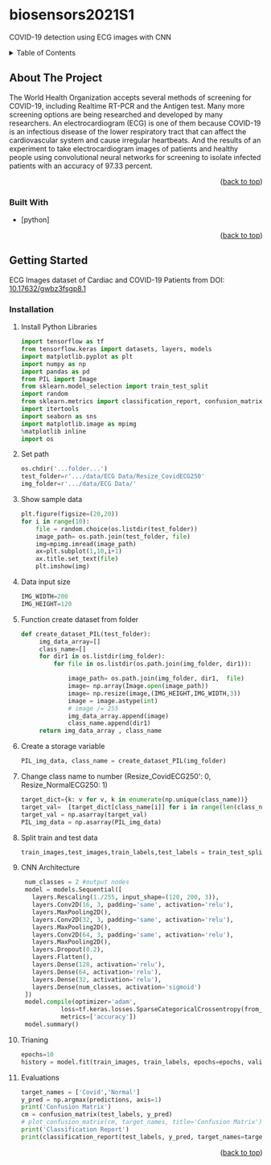 # biosensors2021S1
COVID-19 detection using ECG images with CNN

<div id="top"></div>

<!-- TABLE OF CONTENTS -->
<details>
  <summary>Table of Contents</summary>
  <ol>
    <li>
      <a href="#about-the-project">About The Project</a>
      <ul>
        <li><a href="#built-with">Built With</a></li>
      </ul>
    </li>
    <li>
      <a href="#getting-started">Getting Started</a>
      <ul>
        <li><a href="#prerequisites">Prerequisites</a></li>
        <li><a href="#installation">Installation</a></li>
      </ul>
    </li>
    
  </ol>
</details>



<!-- ABOUT THE PROJECT -->
## About The Project
The World Health Organization accepts several methods of screening for COVID-19, including Realtime RT-PCR and the Antigen test. Many more screening options are being researched and developed by many researchers. An electrocardiogram (ECG) is one of them because COVID-19 is an infectious disease of the lower respiratory tract that can affect the cardiovascular system and cause irregular heartbeats. And the results of an experiment to take electrocardiogram images of patients and healthy people using convolutional neural networks for screening to isolate infected patients with an accuracy of 97.33 percent.

<p align="right">(<a href="#top">back to top</a>)</p>

### Built With

* [python]

<p align="right">(<a href="#top">back to top</a>)</p>



<!-- GETTING STARTED -->
## Getting Started

ECG Images dataset of Cardiac and COVID-19 Patients from DOI: [10.17632/gwbz3fsgp8.1](https://data.mendeley.com/datasets/gwbz3fsgp8/1)


### Installation

1. Install Python Libraries
   ```py
   import tensorflow as tf
   from tensorflow.keras import datasets, layers, models
   import matplotlib.pyplot as plt
   import numpy as np
   import pandas as pd
   from PIL import Image
   from sklearn.model_selection import train_test_split
   import random
   from sklearn.metrics import classification_report, confusion_matrix
   import itertools 
   import seaborn as sns
   import matplotlib.image as mpimg
   %matplotlib inline
   import os
   ```
2. Set path
   ```py
   os.chdir('...folder...')
   test_folder=r'.../data/ECG Data/Resize_CovidECG250'
   img_folder=r'.../data/ECG Data/'
   ```
3. Show sample data
   ```py
   plt.figure(figsize=(20,20))
   for i in range(10):
       file = random.choice(os.listdir(test_folder))
       image_path= os.path.join(test_folder, file)
       img=mpimg.imread(image_path)
       ax=plt.subplot(1,10,i+1)
       ax.title.set_text(file)
       plt.imshow(img)
   ```
4. Data input size
   ```py
   IMG_WIDTH=200
   IMG_HEIGHT=120
   ```
5. Function create dataset from folder
   ```py
   def create_dataset_PIL(test_folder):
        img_data_array=[]
        class_name=[]
        for dir1 in os.listdir(img_folder):
            for file in os.listdir(os.path.join(img_folder, dir1)):

                image_path= os.path.join(img_folder, dir1,  file)
                image= np.array(Image.open(image_path))
                image= np.resize(image,(IMG_HEIGHT,IMG_WIDTH,3))
                image = image.astype(int)
                # image /= 255  
                img_data_array.append(image)
                class_name.append(dir1)
        return img_data_array , class_name
   ```
6. Create a storage variable
   ```py
   PIL_img_data, class_name = create_dataset_PIL(img_folder)
   ```
7. Change class name to number (Resize_CovidECG250': 0, Resize_NormalECG250: 1)
   ```py
   target_dict={k: v for v, k in enumerate(np.unique(class_name))}
   target_val=  [target_dict[class_name[i]] for i in range(len(class_name))]
   target_val = np.asarray(target_val)
   PIL_img_data = np.asarray(PIL_img_data)
   ```
8. Split train and test data
   ```py
   train_images,test_images,train_labels,test_labels = train_test_split(PIL_img_data,target_val,test_size=0.3,random_state=2)
   ```
9. CNN Architecture
   ```py
    num_classes = 2 #output nodes
    model = models.Sequential([
      layers.Rescaling(1./255, input_shape=(120, 200, 3)),
      layers.Conv2D(16, 3, padding='same', activation='relu'),
      layers.MaxPooling2D(),
      layers.Conv2D(32, 3, padding='same', activation='relu'),
      layers.MaxPooling2D(),
      layers.Conv2D(64, 3, padding='same', activation='relu'),
      layers.MaxPooling2D(),
      layers.Dropout(0.2),
      layers.Flatten(),
      layers.Dense(128, activation='relu'),
      layers.Dense(64, activation='relu'),
      layers.Dense(32, activation='relu'),
      layers.Dense(num_classes, activation='sigmoid')
    ])
    model.compile(optimizer='adam',
              loss=tf.keras.losses.SparseCategoricalCrossentropy(from_logits=True),
              metrics=['accuracy'])
    model.summary()
   ```
10. Trianing
    ```py
    epochs=10
    history = model.fit(train_images, train_labels, epochs=epochs, validation_data=(test_images, test_labels))
    ```
11. Evaluations
    ```py
    target_names = ['Covid','Normal']
    y_pred = np.argmax(predictions, axis=1)
    print('Confusion Matrix')
    cm = confusion_matrix(test_labels, y_pred)
    # plot_confusion_matrix(cm, target_names, title='Confusion Matrix')
    print('Classification Report')
    print(classification_report(test_labels, y_pred, target_names=target_names))
    ```
   
<p align="right">(<a href="#top">back to top</a>)</p>


